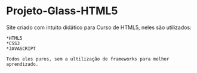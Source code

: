 # Projeto-Glass-HTML5

Site criado com intuito didático para Curso de HTML5, neles são utilizados:

    *HTML5
    *CSS3 
    *JAVASCRIPT 

    Todos eles puros, sem a ultilização de frameworks para melhor aprendizado.
